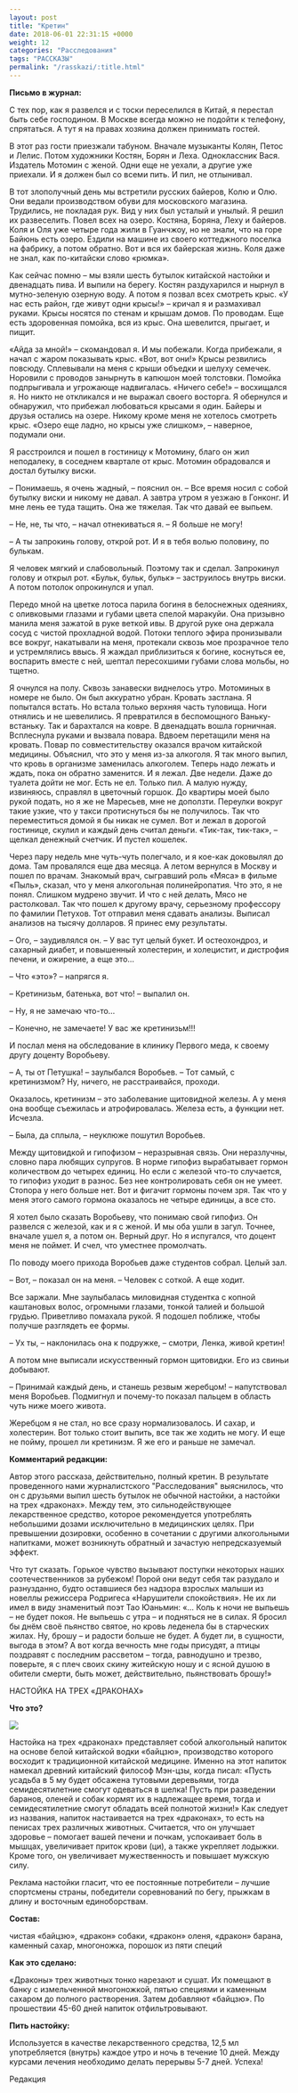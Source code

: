 ```yaml
---
layout: post
title: "Кретин"
date: 2018-06-01 22:31:15 +0000
weight: 12
categories: "Расследования"
tags: "РАССКАЗЫ"
permalink: "/rasskazi/:title.html"
---
```

<b>Письмо в журнал:</b>

С тех пор, как я развелся и с тоски переселился в Китай, я перестал быть себе господином. В Москве всегда можно не подойти к телефону, спрятаться. А тут я на правах хозяина должен принимать гостей.

В этот раз гости приезжали табуном. Вначале музыканты Колян, Петос и Лелис. Потом художники Костян, Борян и Леха. Одноклассник Вася. Издатель Мотомин с женой. Одни еще не уехали, а другие уже приехали. И я должен был со всеми пить. И пил, не отлынивал.

В тот злополучный день мы встретили русских байеров, Колю и Олю. Они ведали производством обуви для московского магазина. Трудились, не покладая рук. Вид у них был усталый и унылый. Я решил их развеселить. Повел всех на озеро. Костяна, Боряна, Леху и байеров. Коля и Оля уже четыре года жили в Гуанчжоу, но не знали, что на горе Байюнь есть озеро. Ездили на машине из своего коттеджного поселка на фабрику, а потом обратно. Вот и вся их байерская жизнь. Коля даже не знал, как по-китайски слово «рюмка».

Как сейчас помню – мы взяли шесть бутылок китайской настойки и двенадцать пива. И выпили на берегу. Костян раздухарился и нырнул в мутно-зеленую озерную воду. А потом я позвал всех смотреть крыс. «У нас есть район, где живут одни крысы!» – кричал я и размахивал руками. Крысы носятся по стенам и крышам домов. По проводам. Еще есть здоровенная помойка, вся из крыс. Она шевелится, прыгает, и пищит.

«Айда за мной!»  – скомандовал я. И мы побежали. Когда прибежали, я начал с жаром показывать крыс. «Вот, вот они!» Крысы резвились повсюду. Сплевывали на меня с крыши объедки и шелуху семечек. Норовили с проводов занырнуть в капюшон моей толстовки. Помойка подпрыгивала и угрожающе надвигалась. «Ничего себе!» – восхищался я. Но никто не откликался и не выражал своего восторга. Я обернулся и обнаружил, что прибежал любоваться крысами я один. Байеры и друзья остались на озере. Никому кроме меня не хотелось смотреть крыс. «Озеро еще ладно, но крысы уже слишком»,  – наверное, подумали они.

Я расстроился и пошел в гостиницу к Мотомину, благо он жил неподалеку, в соседнем квартале от крыс. Мотомин обрадовался и достал бутылку виски.

– Понимаешь, я очень жадный, – пояснил он. – Все время носил с собой бутылку виски и никому не давал. А завтра утром я уезжаю в Гонконг. И мне лень ее туда тащить. Она же тяжелая. Так что давай ее выпьем.

– Не, не, ты что, – начал отнекиваться я. – Я больше не могу!

– А ты запрокинь голову, открой рот. И я в тебя волью половину, по булькам.

Я человек мягкий и слабовольный. Поэтому так и сделал. Запрокинул голову и открыл рот. «Бульк, бульк, бульк» – заструилось внутрь виски. А потом потолок опрокинулся и упал.

Передо мной на цветке лотоса парила богиня в белоснежных одеяниях, с оливковыми глазами и губами цвета спелой маракуйи. Она призывно манила меня зажатой в руке веткой ивы. В другой руке она держала сосуд с чистой прохладной водой. Потоки теплого эфира пронизывали все вокруг, накатывали на меня, протекали сквозь мое прозрачное тело и устремлялись ввысь. Я жаждал приблизиться к богине, коснуться ее, воспарить вместе с ней, шептал пересохшими губами слова мольбы, но тщетно.   

Я очнулся на полу. Сквозь занавески виднелось утро. Мотоминых в номере не было. Он был аккуратно убран. Кровать застлана. Я попытался встать. Но встала только верхняя часть туловища. Ноги отнялись и не шевелились. Я превратился в беспомощного Ваньку-встаньку. Так и барахтался на ковре. В двенадцать вошла горничная. Всплеснула руками и вызвала повара. Вдвоем перетащили меня на кровать. Повар по совместительству оказался врачом китайской медицины. Объяснил, что это у меня из-за алкоголя. Я так много выпил, что кровь в организме заменилась алкоголем. Теперь надо лежать и ждать, пока он обратно заменится. И я лежал. Две недели. Даже до туалета дойти не мог. Есть не ел. Только пил. А малую нужду, извиняюсь, справлял в цветочный горшок. До квартиры моей было рукой подать, но я же не Маресьев, мне не доползти. Переулки вокруг такие узкие, что у такси протиснуться бы не получилось. Так что переместиться домой я бы никак не сумел. Вот и лежал в дорогой гостинице, скулил и каждый день считал деньги. «Тик-так, тик-так», –  щелкал денежный счетчик. И пустел кошелек.

Через пару недель мне чуть-чуть полегчало, и я кое-как доковылял до дома. Там провалялся еще два месяца. А летом вернулся в Москву и пошел по врачам. Знакомый врач, сыгравший роль «Мяса» в фильме «Пыль», сказал, что у меня алкогольная полинейропатия. Что это, я не понял. Слишком мудрено звучит. И что с ней делать, Мясо не растолковал. Так что пошел к другому врачу, серьезному профессору по фамилии Петухов. Тот отправил меня сдавать анализы. Выписал анализов на тысячу долларов.  Я принес ему результаты.

 – Ого, – заудивлялся он. – У вас тут целый букет. И остеохондроз, и сахарный диабет, и повышенный холестерин, и холецистит, и дистрофия печени, и ожирение, а еще это…

– Что «это»? – напрягся я.

– Кретинизьм, батенька, вот что! – выпалил он.

– Ну, я не замечаю что-то…

– Конечно, не замечаете! У вас же кретинизьм!!!

И послал меня на обследование в клинику Первого меда, к своему другу доценту Воробьеву.

– А, ты от Петушка! – заулыбался Воробьев. – Тот самый, с кретинизмом? Ну, ничего, не расстраивайся, проходи.

Оказалось, кретинизм – это заболевание щитовидной железы. А у меня она вообще съежилась и атрофировалась. Железа есть, а функции нет. Исчезла.

– Была, да сплыла, – неуклюже пошутил Воробьев.

Между щитовидкой и гипофизом – неразрывная связь. Они неразлучны, словно пара любящих супругов. В норме гипофиз вырабатывает гормон количеством до четырех единиц. Но если с железой что-то случается, то гипофиз уходит в разнос. Без нее контролировать себя он не умеет. Стопора у него больше нет. Вот и фигачит гормоны почем зря. Так что у меня этого самого гормона оказалось не четыре единицы, а все сто.

Я хотел было сказать Воробьеву, что понимаю свой гипофиз. Он развелся с железой, как и я с женой. И мы оба ушли в загул. Точнее, вначале ушел я, а потом он. Верный друг. Но я испугался, что доцент меня не поймет. И счел, что уместнее промолчать.

По поводу моего прихода Воробьев даже студентов собрал. Целый зал.

– Вот, – показал он на меня. – Человек с соткой. А еще ходит.

Все заржали. Мне заулыбалась миловидная студентка с копной каштановых волос, огромными глазами, тонкой талией и большой грудью. Приветливо помахала рукой. Я подошел поближе, чтобы получше разглядеть ее формы.

– Ух ты, – наклонилась она к подружке, – смотри, Ленка, живой кретин!

А потом мне выписали искусственный гормон щитовидки. Его из свиньи добывают.

– Принимай каждый день, и станешь резвым жеребцом! – напутствовал меня Воробьев. Подмигнул и почему-то показал пальцем в область чуть ниже моего живота.

Жеребцом я не стал, но все сразу нормализовалось. И сахар, и холестерин. Вот только стоит выпить, все так же ходить не могу. И еще не пойму, прошел ли кретинизм. Я же его и раньше не замечал.



<b>Комментарий редакции:</b>

Автор этого рассказа, действительно, полный кретин. В результате проведенного нами журналистского "Расследования" выяснилось, что он с друзьями выпил шесть бутылок не обычной настойки, а настойки на трех «драконах». Между тем, это сильнодействующее лекарственное средство, которое рекомендуется употреблять небольшими дозами исключительно в медицинских целях. При превышении дозировки, особенно в сочетании с другими алкогольными напитками, может возникнуть обратный и зачастую непредсказуемый эффект.

Что тут сказать. Горькое чувство вызывают поступки некоторых наших соотечественников за рубежом! Порой они ведут себя так разудало и разнузданно, будто оставшиеся без надзора взрослых малыши из новеллы режиссера Родригеса «Нарушители спокойствия». Не их ли имел в виду знаменитый поэт Тао Юаньмин:  «… Коль к ночи не выпьешь – не будет покоя. Не выпьешь с утра – и подняться не в силах. Я бросил бы днём своё пьянство святое, но кровь леденела бы в старческих жилах. Ну, брошу – и радости больше не будет. А будет ли, в сущности, выгода в этом? А вот когда вечность мне годы присудят, а птицы поздравят с последним рассветом – тогда, равнодушно и трезво, поверьте, я с плеч своих скину житейскую ношу и с ясной душою в обители смерти, быть может, действительно, пьянствовать брошу!»

НАСТОЙКА НА ТРЕХ «ДРАКОНАХ»

<b>Что это?</b>

<img src="http://pop-grafika.net/falkov/kretin.files/image001.jpg"/>

Настойка на трех «драконах» представляет собой алкогольный напиток на основе белой китайской водки «байцзю», производство которого восходит к традиционной китайской медицине. Именно на этот напиток намекал древний китайский философ Мэн-цзы, когда писал: «Пусть усадьба в 5 му будет обсажена тутовыми деревьями, тогда семидесятилетние смогут одеваться в шелка! Пусть при разведении баранов, оленей и собак кормят их в надлежащее время, тогда и семидесятилетние смогут обладать всей полнотой жизни!» Как следует из названия, напиток настаивается на трех «драконах», то есть на пенисах трех различных животных. Считается, что он улучшает здоровье – помогает вашей печени и почкам, успокаивает боль в мышцах, увеличивает приток крови (ци), а также укрепляет лодыжки. Кроме того, он увеличивает мужественность и повышает мужскую силу.

Реклама настойки гласит, что ее постоянные потребители – лучшие спортсмены страны, победители соревнований по бегу, прыжкам в длину и восточным единоборствам.

<b>Состав:</b>

чистая «байцзю», «дракон» собаки, «дракон» оленя, «дракон» барана, каменный сахар, многоножка, порошок из пяти специй

<b>Как это сделано:</b>

«Драконы» трех животных тонко нарезают и сушат. Их помещают в банку с измельченной многоножкой, пятью специями и каменным сахаром до полного растворения. Затем добавляют «байцзю». По прошествии 45-60 дней напиток отфильтровывают.

<b>Пить настойку:</b>

Используется в качестве лекарственного средства, 12,5 мл употребляется (внутрь) каждое утро и ночь в течение 10 дней. Между курсами лечения необходимо делать перерывы 5-7 дней. Успеха!

Редакция
